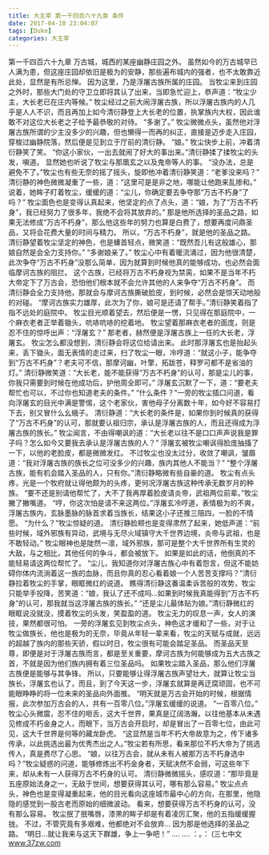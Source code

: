 ```yaml
---
title: 大主宰 第一千四百六十九章 条件
date: 2017-04-10 23:04:07
tags: [Duke]
categories: 大主宰
---
```


第一千四百六十九章
万古城，城西的某座幽静庄园之外。
虽然如今的万古城早已人满为患，但这座庄园却依旧是极为的安静，那些遍布城内的强者，也不太敢靠近此处，显然是有所忌惮。
因为这里，乃是浮屠古族所属的庄园。
当牧尘来到庄园之外时，那些大门处的守卫立即将其认了出来，当即急忙迎上，恭声道：“牧尘少主，大长老已在庄内等候。”
牧尘经过之前大闹浮屠古族，所以浮屠古族内的人几乎是人人不识，而且再加上如今清衍静登上大长老的位置，执掌族内大权，因此谁敢不对这位大长老之子给予最恭敬的对待。
“多谢了。”
牧尘微微点头，虽然他对浮屠古族所谓的少主没多少的兴趣，但也懒得一而再的纠正，直接是迈步走入庄园，穿梭过幽静院落，然后便是见到立于厅前的清衍静。
“娘。”
牧尘快步上前，冲着清衍静笑了笑。
“你这小家伙，一出去就闹了好大的事出来。”清衍静揉了揉牧尘的头发，嗔道。
显然她也听说了牧尘与那凰玄之以及鬼帝等人的事。
“没办法，总是避免不了。”牧尘也有些无奈的摇了摇头，旋即他冲着清衍静笑道：“老爹没来吗？”
清衍静的神色微微凝重了一些，道：“这里可是是非之地，哪能让他跑来乱掺和。”
说着，她眸子盯着牧尘，缓缓的道：“尘儿，你确定要去争夺那“万古不朽身”了吗？”
牧尘面色也是变得认真起来，他坚定的点了点头，道：“娘，为了“万古不朽身”，我已经努力了很多年，我绝不会将其放弃的。”
那是他所选择的圣品之路，如果无法修成“万古不朽身”，那么他这些年的努力也算是白费了，想要再度问鼎圣品，又将会花费大量的时间与精力。
所以，“万古不朽身”，就是他的圣品之路。
清衍静望着牧尘坚定的神色，也是螓首轻点，微笑道：“既然吾儿有这般雄心，那娘自然是会全力支持你。”
“多谢娘亲了。”
牧尘心中有着暖流涌过，因为他很清楚，此次争夺“万古不朽身”没那么简单，因为就算到时候他真的能够成功，也必然会面临摩诃古族的阻拦。
这个古族，已经将万古不朽身视为禁脔，如果不是当年不朽大帝定下了万古会，恐怕他们根本就不会允许其他的人来争夺“万古不朽身”。
而清衍静会全力支持他，那就会与摩诃古族撕破脸皮，到时候，必然会是惊天动地般的对碰。
“摩诃古族实力雄厚，此次为了你，娘可是还请了帮手。”清衍静笑着指了指不远处的庭院中。
牧尘目光顺着望去，然后便是一愣，只见得在那庭院中，一个麻衣老者正举着锄头，吭哧吭哧的挖着地。
牧尘望着那麻衣老者的面庞，则是忍不住的惊呼出声：“浮屠玄？”
那老者，赫然便是浮屠古族上一任的大长老，浮屠玄。
牧尘怎么都没想到，清衍静会将这位给请出来。
此时那浮屠玄也是抬起头来，丢下锄头，面无表情的走过来，扫了牧尘一眼，冷哼道：“就这小子，能争夺到“万古不朽身”？老夫可不信，那摩诃幽，叶擎，拓跋苍，释罗可都不是省油的灯。”
清衍静微笑道：“大长老，能不能获得“万古不朽身”的认可，那是尘儿的事，你我只需要到时候在他成功后，护他周全即可。”
浮屠玄沉默了一下，道：“要老夫帮忙也可以，不过你也知道老夫的条件。”
“什么条件？”一旁的牧尘插口问道，看向浮屠玄的目光中满是警惕，这个老家伙，害他母子分离数十年，如今好不容易打下去，别又冒什么幺蛾子。
清衍静道：“大长老的条件是，如果你到时候真的获得了“万古不朽身”的认可，那就要认祖归宗，承认是浮屠古族的人，而且还得成为浮屠古族的族长。”
牧尘闻言，不由得嘲讽的道：“大长老以往不是口口声声说我是罪子吗？怎么如今又要我去承认是浮屠古族的人？”
浮屠玄被牧尘嘲讽得脸庞抽搐了一下，以他的老脸皮，都是微微发红。
不过牧尘也没太过分，收敛了嘲讽，皱眉道：“我对浮屠古族的族长之位可没多少的兴趣，族内其他人不能当？”
“整个浮屠古族，能有机会踏入圣品的人，只有你。”清衍静略微有些自豪的道。
牧尘有点头疼，光是一个牧府就让得他颇为的头疼，更何况浮屠古族这种传承无数岁月的种族。
“要不还是别请他帮忙了，大不了我再厚着脸皮请炎帝，武祖两位前辈。”牧尘撇了撇嘴道。
“哼，你这次怕是请不来这两位。”浮屠玄冷哼道，表情极为的不爽，浮屠古族内，玄脉墨脉的脉首求着当族长，结果这小子还推三阻四，一脸的不情愿。
“为什么？”牧尘惊疑的道。
清衍静脸颊也是变得肃然了起来，她低声道：“前些时候，域外邪族有异动，武境与无尽火域镇守大千世界边境，炎帝与武祖，也是不敢轻动。”
牧尘眼神也是陡然一凛，域外邪族，那可是整个大千世界所有生灵的大敌，与之相比，其他任何的争斗，都会被放下。
如果是如此的话，他倒真的不能轻易请这两位帮忙了。
“尘儿，我知道你对浮屠古族心中有着怨言，但这不能妨碍你体内流淌着这一族的血脉，而且你真的忍心看着娘一个人苦苦支撑吗？”清衍静拉着牧尘的手掌，眼眶微红的说道。
瞧得清衍静这番温柔诉苦般的攻势，牧尘只能举手投降，苦笑道：“娘，我认了还不成吗...如果到时候我真能得到“万古不朽身”的认可，那我就当这浮屠古族的族长。”
“还是尘儿最体贴为娘。”清衍静微红的眼眶说没就没，摸着牧尘的头发，笑盈盈的道。
牧尘无力的叹息一声，女人的演技，果然都很可怕。
一旁的浮屠玄见到牧尘点头，神色这才缓和了一些，对于让牧尘做族长，他也是极为的无奈，毕竟从年轻一辈来看，牧尘的天赋与成就，远远的超越了族内的那些天骄，假以时日，牧尘很有可能会踏足圣品。
而圣品天至尊，即便是对于浮屠古族而言，都是至关重要，摩诃古族为何能够成为五大古族之首，不就是因为他们族内拥有着三位圣品吗。
如果牧尘踏入圣品，那么他们浮屠古族便是能够与其争锋。
所以，只要能够让得浮屠古族声望壮大，就算让牧尘当族长，浮屠玄也认了，而且，到了今天这一步，浮屠玄就算是再迂腐顽固，也不可能眼睁睁的将一位未来的圣品向外面推。
“明天就是万古会开始的时候，根据情报，此次参加万古会的人，共有一百零八位。”浮屠玄缓缓的说道。
“一百零八位。”
牧尘心头微震，忍不住的咂舌，这大千世界，果真是辽阔浩瀚，以往他基本从未遇见修成不朽金身之人，而眼下，当万古会开启时，却是冒出了一百零七位，由此可见，这大千世界是何等的藏龙卧虎。
“这显然是当年不朽大帝故意为之，传下诸多传承，以此挑选出最为优秀杰出之人。”牧尘若有所思，看来那位不朽大帝为了挑选传人，真是费尽了心思。
“娘，以往万古会，就从未有人被那万古不朽身选中吗？”牧尘疑惑的问道，能够修炼出不朽金身者，天赋决然不会弱，可这些年下来，却从未有一人获得万古不朽身的认可。
清衍静微微摇头，感叹道：“那毕竟是五座原始法身之一，无敌于世间，想要获得其认可，哪有那么容易。”
牧尘点点头，神色也是变得凝重起来，他的目光看向这座城市最中心的方向，在那里，他隐隐的感觉到一股古老而原始的细微波动。
看来，想要获得万古不朽身的认可，没有那么容易。
牧尘抿了抿嘴唇，漆黑的眸子却是有着凌厉汇聚，他的五指缓缓握拢。
不过，不管究竟有多艰难，他都绝对不会放弃...
因为那是他选择的圣品之路。
“明日...就让我来与这天下群雄，争上一争吧！”
....
....
：。：
(三七中文 www.37zw.com